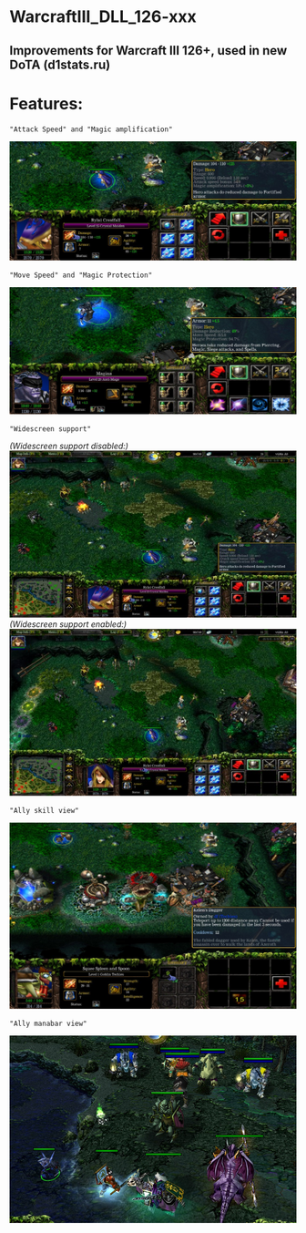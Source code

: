 # WarcraftIII_DLL_126-xxx
## Improvements for Warcraft III 126+, used in new DoTA (d1stats.ru)

# Features:

	"Attack Speed" and "Magic amplification"
![More unit info](/Images/AttackSpeedAndMagicAmplification.jpg?raw=true "You can see real Attack Speed and Magic amplification")

	"Move Speed" and "Magic Protection" 
![More unit info](/Images/MagicProtectionAndMoveSpeed.jpg?raw=true "You can see real Move Speed and Magic protection")
	
	"Widescreen support"
*(Widescreen support disabled:)*![Widescreen off](/Images/WideScreen_NO.jpg?raw=true "Widescreen support disabled 16:9")
*(Widescreen support enabled:)*![Widescreen on](/Images/WideScreen_YES.jpg?raw=true "Widescreen support enabled 16:9")

	"Ally skill view"
![Ally skill viewer](/Images/AllySkillView.jpg?raw=true "You can see ally skills")

	"Ally manabar view"
![Ally manabar viewer](/Images/ManaBar.jpg?raw=true "You can see ally manabars")

